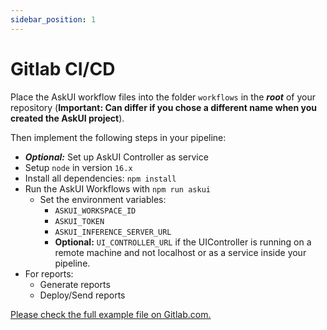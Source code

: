 ```yaml
---
sidebar_position: 1
---
```


# Gitlab CI/CD

Place the AskUI workflow files into the folder `workflows` in the ***root*** of your repository (**Important: Can differ if you chose a different name when you created the AskUI project**).

Then implement the following steps in your pipeline:

- ***Optional:*** Set up AskUI Controller as service
- Setup `node` in version `16.x`
- Install all dependencies: `npm install`
- Run the AskUI Workflows with `npm run askui`
  - Set the environment variables:
    - `ASKUI_WORKSPACE_ID`
    - `ASKUI_TOKEN`
    - `ASKUI_INFERENCE_SERVER_URL`
    - __Optional:__ `UI_CONTROLLER_URL` if the UIController is running on a remote machine and not localhost or as a service inside your pipeline.
- For reports:
  - Generate reports
  - Deploy/Send reports

[Please check the full example file on Gitlab.com.](https://gitlab.com/askui/gitlab-ci-integration/-/blob/main/.gitlab-ci.yml)